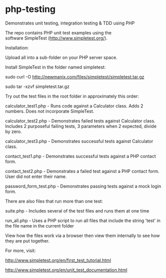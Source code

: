 # php-testing

Demonstrates unit testing, integration testing & TDD using PHP

The repo contains PHP unit test examples using the  
software SimpleTest (http://www.simpletest.org/).

Installation:

Upload all into a sub-folder on your PHP server space.

Install SimpleTest in the folder named simpletest: 

sudo curl -O http://newmanix.com/files/simpletest/simpletest.tar.gz

sudo tar -xzvf simpletest.tar.gz

Try out the test files in the root folder in approximately this order:

calculator_test1.php - Runs code against a Calculator class.  Adds 2 numbers. 
Does not incorporate SimpleTest.
 
calculator_test2.php - Demonstrates failed tests against Calculator class. 
Includes 2 purposeful failing tests, 3 parameters when 2 expected, divide by zero.

calculator_test3.php - Demonstrates successful tests against Calculator class.

contact_test1.php - Demonstrates successful tests against a PHP contact form.

contact_test2.php - Demonstrates a failed test against a PHP contact form.  
User did not enter their name.

password_form_test.php - Demonstrates passing tests against a mock login form.

There are also files that run more than one test:

suite.php - Includes several of the test files and runs them at one time

run_all.php - Uses a PHP script to run all files that include the string 'test' 
in the file name in the current folder

View how the files work via a browser then view them internally to see 
how they are put together.

For more, visit:

http://www.simpletest.org/en/first_test_tutorial.html

http://www.simpletest.org/en/unit_test_documentation.html

